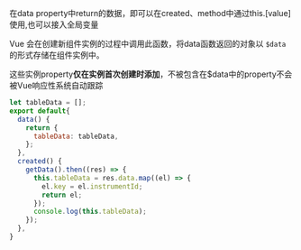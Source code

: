 在data property中return的数据，即可以在created、method中通过this.[value]使用,也可以接入全局变量

Vue 会在创建新组件实例的过程中调用此函数，将data函数返回的对象以 `$data` 的形式存储在组件实例中。

这些实例property**仅在实例首次创建时添加**，不被包含在$data中的property不会被Vue响应性系统自动跟踪

```js
let tableData = [];
export default{
  data() {
    return {
      tableData: tableData,
    };
  },
  created() {
    getData().then((res) => {
      this.tableData = res.data.map((el) => {
        el.key = el.instrumentId;
        return el;
      });
      console.log(this.tableData);
    });
  },
}
```

